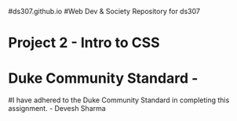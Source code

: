 #ds307.github.io
#Web Dev & Society Repository for ds307

# Project 2 - Intro to CSS

# Duke Community Standard - 

#I have adhered to the Duke Community Standard in completing this assignment. - Devesh Sharma
